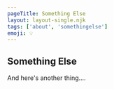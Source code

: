 ```yaml
---
pageTitle: Something Else
layout: layout-single.njk
tags: ['about', 'somethingelse']
emoji: 💡
---
```


## Something Else

And here's another thing....